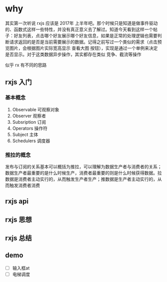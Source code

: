 # why

其实第一次听说 rxjs 应该是 2017年 上半年吧。那个时候只是知道是做事件驱动的、函数式这样一些特性，并没有真正意义去了解过。知道今天看到这样一个帖子：好友列表，点击哪个好友展示哪个好友信息，如果是正常的处理逻辑也需要判断请求返回的是否是当前需要展示的数据。记得之前写过一个类似的需求（点击预览图片，会根据图片实际宽高显示 查看大图 按钮），实现是通过一个单例来决定是否显示。对于这类数据异步操作，其实都存在类似 竞争、截流等操作  

似乎 rx 有不同的思路

## rxjs 入门

### 基本概念

1. Observable 可观察对象
2. Observer 观察者
3. Subsription 订阅
4. Operators 操作符
5. Subject 主体
6. Schedulers 调度器

### 推拉的概念

发布与订阅的关系基本可以概括为推拉，可以理解为数据生产者与消费者的关系；数据生产者最重要的是什么时候生产，消费者最重要的则是什么时候获得数据。拉数据是消费者主动实行的，从而触发生产者生产；推数据是生产者主动实行的，从而触发消费者消费

## rxjs api
## rxjs 思想
## rxjs 总结

## demo

- [ ] 输入框at
- [ ] 电梯调度

